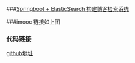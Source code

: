 ###[Springboot + ElasticSearch 构建博客检索系统](https://www.imooc.com/learn/1161)

###imooc 链接如上图
### 代码链接 
[github地址](https://github.com/gaohanghang/springboot-blog-es)